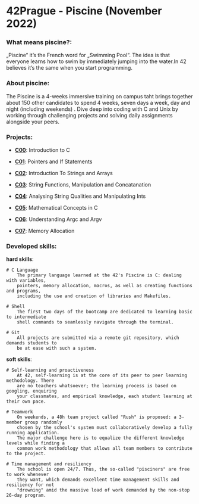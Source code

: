 # 42Prague - Piscine (November 2022)

### What means piscine?:

„Piscine“ it’s the French word for „Swimming Pool“. The idea is that everyone learns how to swim by immediately jumping into the water.In 42 believes it’s the same when you start programming.

### About piscine:

The Piscine is a 4-weeks immersive training on campus taht brings together about 150 other candidates to spend 4 weeks, seven days a week, day and night (including weekends) . 
Dive deep into coding with C and Unix by working through challenging projects and solving daily assignments alongside your peers.

### Projects:

- **[C00](https://github.com/FranzFerdinand22/42-piscine/tree/main/C00)**: Introduction to C

- **[C01](https://github.com/FranzFerdinand22/42-piscine/tree/main/C01)**: Pointers and If Statements

- **[C02](https://github.com/FranzFerdinand22/42-piscine/tree/main/C02)**: Introduction To Strings and Arrays

- **[C03](https://github.com/FranzFerdinand22/42-piscine/tree/main/C03)**: String Functions, Manipulation and Concatanation

- **[C04](https://github.com/FranzFerdinand22/42-piscine/tree/main/C04)**: Analysing String Qualities and Manipulating Ints

- **[C05](https://github.com/FranzFerdinand22/42-piscine/tree/main/C05)**: Mathematical Concepts in C

- **[C06](https://github.com/FranzFerdinand22/42-piscine/tree/main/C06)**: Understanding Argc and Argv

- **[C07](https://github.com/FranzFerdinand22/42-piscine/tree/main/C07)**: Memory Allocation



### Developed skills:

**hard skills**:
```
# C Language
	The primary language learned at the 42's Piscine is C: dealing with variables,
	pointers, memory allocation, macros, as well as creating functions and programs,
	including the use and creation of libraries and Makefiles.

# Shell
	The first two days of the bootcamp are dedicated to learning basic to intermediate
	shell commands to seamlessly navigate through the terminal.

# Git
	All projects are submitted via a remote git repository, which demands students to
	be at ease with such a system.
```

**soft skills**:
```
# Self-learning and proactiveness
	At 42, self-learning is at the core of its peer to peer learning methodology. There
	are no teachers whatsoever; the learning process is based on googling, enquiring
	your classmates, and empirical knowledge, each student learning at their own pace.

# Teamwork
	On weekends, a 48h team project called "Rush" is proposed: a 3-member group randomly
	chosen by the school's system must collaboratively develop a fully running application.
	The major challenge here is to equalize the different knowledge levels while finding a
	common work methodology that allows all team members to contribute to the project.

# Time management and resiliency
	The school is open 24/7. Thus, the so-called "pisciners" are free to work whenever
	they want, which demands excellent time management skills and resiliency for not
	"drowning" amid the massive load of work demanded by the non-stop 26-day program.
```
